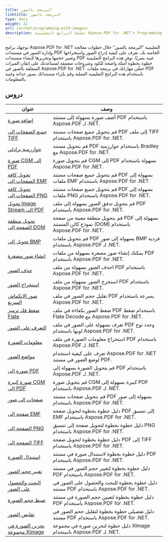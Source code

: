 ```yaml
---
title: البرمجة بالصور
linktitle: البرمجة بالصور
type: docs
weight: 22
url: /ar/net/programming-with-images/
description: تعلمك البرامج التعليمية Aspose.PDF for .NET's Programming with Images كيفية التعامل مع الصور وإدارتها في مستندات PDF.
---
```


توجهك برامج Aspose.PDF for .NET التعليمية "البرمجة بالصور" خلال خطوات معالجة وإدارة الصور في مستندات PDF الخاصة بك. تعرف على كيفية إدراج الصور واستخراجها وتغيير حجمها وتحريرها لإنشاء مستندات PDF غنية بصريًا. توفر هذه البرامج التعليمية خطوة بخطوة أمثلة واضحة للكود وشروحات متعمقة لمساعدتك على إتقان الميزات المتعلقة بالصور في Aspose.PDF for .NET. حسِّن مهاراتك في برمجة ملفات PDF باستخدام هذه البرامج التعليمية العملية وقم بإثراء مستنداتك بصور جذابة وغنية بالمعلومات.

## دروس
| عنوان | وصف |
| --- | --- | 
| [إضافة صورة](./add-image/) | أضف صورة بسهولة إلى مستند PDF باستخدام Aspose.PDF لـ .NET. |  
| [جميع الصفحات إلى TIFF](./all-pages-to-tiff/) | قم بتحويل جميع صفحات مستند PDF إلى ملف TIFF باستخدام Aspose.PDF for .NET. |  
| [خوارزمية برادلي](./bradley-algorithm/) | قم بتحويل مستند PDF باستخدام خوارزمية Bradley مع Aspose.PDF for .NET. |  
| [صورة CGM إلى PDF](./cgm-image-to-pdf/) | قم بتحويل صورة CGM إلى PDF بسهولة باستخدام Aspose.PDF for .NET. |  
| [تحويل كافة الصفحات إلى EMF](./convert-all-pages-to-emf/) | قم بتحويل جميع صفحات مستند PDF بسهولة إلى ملفات EMF باستخدام Aspose.PDF for .NET. |  
| [تحويل كافة الصفحات إلى PNG](./convert-all-pages-to-png/) | قم بتحويل جميع صفحات مستند PDF بسهولة إلى ملفات PNG باستخدام Aspose.PDF for .NET. |  
| [تحويل Image Stream إلى PDF](./convert-image-stream-to-pdf/) | قم بتحويل تدفق الصور بسهولة إلى ملف PDF باستخدام Aspose.PDF for .NET. |  
| [تحويل منطقة الصفحة إلى DOM](./convert-page-region-to-dom/) | قم بتحويل منطقة معينة من صفحة PDF بسهولة إلى نموذج كائن المستند (DOM) باستخدام Aspose.PDF for .NET. |  
| [تحويل إلى BMP](./convert-to-bmp/) | قم بتحويل ملفات PDF بسهولة إلى صور BMP فردية باستخدام Aspose.PDF لـ .NET. |  
| [إنشاء صور مصغرة](./create-thumbnail-images/) | يمكنك إنشاء صور مصغرة بسهولة من ملفات PDF باستخدام Aspose.PDF for .NET. |  
| [حذف الصور](./delete-images/) | احذف الصور بسهولة من ملف PDF باستخدام Aspose.PDF for .NET. |  
| [استخراج الصور](./extract-images/) | استخرج الصور بسهولة من ملف PDF باستخدام Aspose.PDF for .NET. |  
| [صور الانكماش السريع](./fast-shrink-images/) | تقليل حجم الصور في ملف PDF بسرعة باستخدام Aspose.PDF for .NET. |  
| [ضغط فك ترميز Flate](./flate-decode-compression/) | ضغط الصور بكفاءة في ملف PDF باستخدام ضغط Flate Decode مع Aspose.PDF for .NET. |  
| [التعرف على الصور](./identify-images/) | تعرف بسهولة على الصور في ملف PDF وحدد نوع لونها باستخدام Aspose.PDF for .NET. |  
| [معلومات الصورة](./image-information/) | استخراج معلومات الصورة في ملف PDF باستخدام Aspose.PDF لـ .NET. |  
| [مواضع الصور](./image-placements/) | تعرف على كيفية استخدام Aspose.PDF for .NET لوضع الصور في مستند PDF. |  
| [صورة إلى PDF](./image-to-pdf/) | قم بتحويل الصورة بسهولة إلى PDF باستخدام Aspose.PDF لـ .NET. |  
| [صورة كبيرة CGM إلى PDF](./large-cgm-image-to-pdf/) | قم بتحويل صورة CGM كبيرة بسهولة إلى PDF باستخدام Aspose.PDF لـ .NET. |  
| [صفحات إلى صور](./pages-to-images/) | قم بتحويل صفحات مستند PDF بسهولة إلى صور باستخدام Aspose.PDF for .NET. |  
| [صفحة إلى EMF](./page-to-emf/) | دليل خطوة بخطوة لتحويل صفحة PDF إلى تنسيق EMF باستخدام Aspose.PDF for .NET. |  
| [الصفحة إلى PNG](./page-to-png/) | دليل خطوة بخطوة لتحويل صفحة إلى تنسيق PNG باستخدام Aspose.PDF for .NET. |  
| [الصفحة إلى TIFF](./page-to-tiff/) | دليل خطوة بخطوة لتحويل صفحة PDF إلى TIFF باستخدام Aspose.PDF for .NET. |  
| [استبدال الصورة](./replace-image/) | دليل خطوة بخطوة لاستبدال صورة في مستند PDF باستخدام Aspose.PDF for .NET. |  
| [تغيير حجم الصور](./resize-images/) | دليل خطوة بخطوة لتغيير حجم الصور في مستند PDF باستخدام Aspose.PDF for .NET. |  
| [البحث والحصول على الصور](./search-and-get-images/) | دليل خطوة بخطوة للبحث والحصول على الصور في مستند PDF باستخدام Aspose.PDF for .NET. |  
| [ضبط حجم الصورة](./set-image-size/) | دليل خطوة بخطوة لتعيين حجم الصورة في مستند PDF باستخدام Aspose.PDF for .NET. |  
| [تقليص الصور](./shrink-images/) | دليل تفصيلي خطوة بخطوة لتقليل حجم الصور في مستند PDF باستخدام Aspose.PDF for .NET. |  
| [تخزين الصورة في مجموعة XImage](./store-image-in-ximage-collection/) |  دليل خطوة لتخزين صورة في مجموعة XImage باستخدام Aspose.PDF لـ .NET. |  